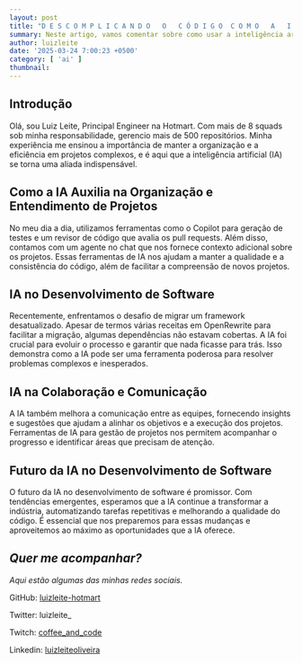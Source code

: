 ```yaml
---
layout: post
title: "D E S C O M P L I C A N D O   O   C Ó D I G O  C O M O   A   I A   P O D E    S E R    S U A    A L I A D A"
summary: Neste artigo, vamos comentar sobre como usar a inteligência artificial para aprender e se adaptar a diferentes situações. Vamos explorar como a IA pode ser usada para criar modelos de aprendizado, como redes neurais, e como ela pode ser usada para criar algoritmos de aprendizado automático
author: luizleite
date: '2025-03-24 7:00:23 +0500'
category: [ 'ai' ]
thumbnail: 
---
```


## Introdução

Olá, sou Luiz Leite, Principal Engineer na Hotmart. Com mais de 8 squads sob minha responsabilidade, gerencio mais de
500 repositórios. Minha experiência me ensinou a importância de manter a organização e a eficiência em projetos
complexos, e é aqui que a inteligência artificial (IA) se torna uma aliada indispensável.

## Como a IA Auxilia na Organização e Entendimento de Projetos

No meu dia a dia, utilizamos ferramentas como o Copilot para geração de testes e um revisor de código que avalia os pull
requests. Além disso, contamos com um agente no chat que nos fornece contexto adicional sobre os projetos. Essas
ferramentas de IA nos ajudam a manter a qualidade e a consistência do código, além de facilitar a compreensão de novos
projetos.

## IA no Desenvolvimento de Software

Recentemente, enfrentamos o desafio de migrar um framework desatualizado. Apesar de termos várias receitas em
OpenRewrite para facilitar a migração, algumas dependências não estavam cobertas. A IA foi crucial para evoluir o
processo e garantir que nada ficasse para trás. Isso demonstra como a IA pode ser uma ferramenta poderosa para resolver
problemas complexos e inesperados.

## IA na Colaboração e Comunicação

A IA também melhora a comunicação entre as equipes, fornecendo insights e sugestões que ajudam a alinhar os objetivos e
a execução dos projetos. Ferramentas de IA para gestão de projetos nos permitem acompanhar o progresso e identificar
áreas que precisam de atenção.

## Futuro da IA no Desenvolvimento de Software

O futuro da IA no desenvolvimento de software é promissor. Com tendências emergentes, esperamos que a IA continue a
transformar a indústria, automatizando tarefas repetitivas e melhorando a qualidade do código. É essencial que nos
preparemos para essas mudanças e aproveitemos ao máximo as oportunidades que a IA oferece.

## _Quer me acompanhar?_

_Aqui estão algumas das minhas redes sociais._

GitHub: [luizleite-hotmart](https://github.com/luizleite-hotmart)

Twitter: luizleite_

Twitch: [coffee_and_code](https://www.twitch.tv/coffee_and_code)

Linkedin: [luizleiteoliveira](https://www.linkedin.com/in/luizleiteoliveira/)
 
